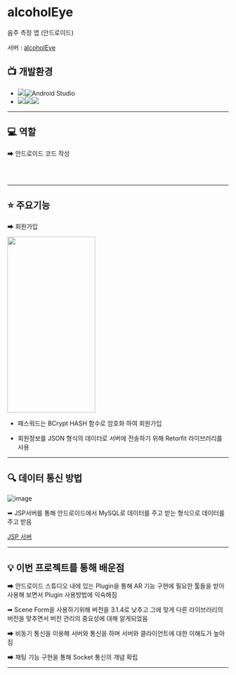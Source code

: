 # alcoholEye
음주 측정 앱 (안드로이드)

서버 : [alcoholEye](https://github.com/jhchon/alcoholEye)

## 📺 개발환경
- <img src="https://img.shields.io/badge/IDE-%23121011?style=for-the-badge">![Android Studio](https://img.shields.io/badge/Android%20Studio-3DDC84.svg?&style=for-the-badge&logo=Android%20Studio&logoColor=white)
- <img src="https://img.shields.io/badge/Language-%23121011?style=for-the-badge"><img src="https://img.shields.io/badge/java-%23ED8B00?style=for-the-badge&logo=openjdk&logoColor=white"><img src="https://img.shields.io/badge/18-515151?style=for-the-badge">

<hr>


## 💻 역할

➡ 안드로이드 코드 작성

<br/><br/>
<hr>

## ⭐ 주요기능

➡ 회원가입

<img src="https://github.com/moonjinho99/AlcoholEyeApp/assets/117807455/2d60cd73-b358-4692-a122-12625ea75a24" width="200" height="400">

<br/>

- 패스워드는 BCrypt HASH 함수로 암호화 하여 회원가입
  
- 회원정보를 JSON 형식의 데이터로 서버에 전송하기 위해 Retorfit 라이브러리를 사용
<hr>

## 🔍 데이터 통신 방법

![image](https://github.com/moonjinho99/FurinMatch_Android/assets/117807455/19585aa8-ffc7-4760-80e5-d7705802070a)

➡ JSP서버를 통해 안드로이드에서 MySQL로 데이터를 주고 받는 형식으로 데이터를 주고 받음

[JSP 서버](https://github.com/moonjinho99/FurniMatch-Web_JSP-)

<hr>

## 💡 이번 프로젝트를 통해 배운점

➡ 안드로이드 스튜디오 내에 있는 Plugin을 통해 AR 기능 구현에 필요한 툴들을 받아 사용해 보면서 Plugin 사용방법에 익숙해짐

➡ Scene Form을 사용하기위해 버전을 3.1.4로 낮추고 그에 맞게 다른 라이브러리의 버전을 맞추면서 버전 관리의 중요성에 대해 알게되었음

➡ 비동기 통신을 이용해 서버와 통신을 하며 서버와 클라이언트에 대한 이해도가 높아짐

➡ 채팅 기능 구현을 통해 Socket 통신의 개념 확립

<hr>

